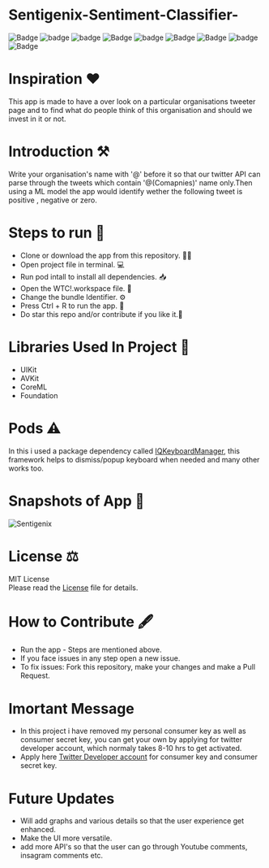 # Sentigenix-Sentiment-Classifier-

![Badge](https://img.shields.io/badge/Xcode-11.6-green)
![badge](https://img.shields.io/badge/Swift-5.0-red)
![badge](https://img.shields.io/badge/iOS-13-blue)
![Badge](https://img.shields.io/badge/License-MIT-yellow) 
![badge](https://img.shields.io/badge/Platfrom-iOS-orange)
![Badge](https://img.shields.io/badge/Sentiment-Analyser-yellowgreen)
![Badge](https://img.shields.io/badge/Sentiment-App-orange)
![badge](https://img.shields.io/badge/IQKeyboardManager-Swift-red)
![Badge](https://img.shields.io/badge/Swifty-JSON-green)

# Inspiration ❤️

This app is made to have a over look on a particular organisations tweeter page and to find what do people think of this organisation and should we invest in it or not.

# Introduction ⚒  

Write your organisation's name with '@' before it so that our twitter API can parse through the tweets which contain '@(Comapnies)' name only.Then using a ML model the 
app would identify wether the following tweet is positive , negative or zero.

# Steps to run 📲

* Clone or download the app from this repository. 👩‍💻
* Open project file in terminal. 💻
* Run pod intall to install all dependencies. 📥
* Open the WTC!.workspace file. 💾
* Change the bundle Identifier. ⚙️
* Press Ctrl + R to run the app. 📲
* Do star this repo and/or contribute if you like it.🙂 


# Libraries Used In Project 📒 

* UIKit <br>
* AVKit
* CoreML
* Foundation

# Pods ⚠️

In this i used a package dependency called [IQKeyboardManager](https://github.com/hackiftekhar/IQKeyboardManager), this framework helps to dismiss/popup keyboard when needed
and many other works too.

# Snapshots of App 📸

![Sentigenix](https://user-images.githubusercontent.com/56252259/92302587-044eff00-ef8b-11ea-94b9-412b3add284c.png)


# License ⚖️  

MIT License<br> Please read the [License](https://github.com/gokulnair2001/Sentigenix-Sentiment-Classifier-/blob/master/LICENSE) file for details.

# How to Contribute 🖋 

* Run the app - Steps are mentioned above.
* If you face issues in any step open a new issue.
* To fix issues: Fork this repository, make your changes and make a Pull Request. 

# Imortant Message 

* In this project i have removed my personal consumer key as well as consumer secret key, you can get your own by applying for twitter developer account, which normaly takes
8-10 hrs to get activated.
* Apply here [Twitter Developer account](https://developer.twitter.com/en) for consumer key and consumer secret key.

# Future Updates

* Will add graphs and various details so that the user experience get enhanced.
* Make the UI more versatile.
* add more API's so that the user can go through Youtube comments, insagram comments etc.
